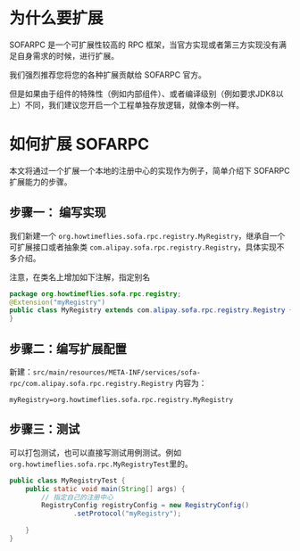 # 为什么要扩展

SOFARPC 是一个可扩展性较高的 RPC 框架，当官方实现或者第三方实现没有满足自身需求的时候，进行扩展。

我们强烈推荐您将您的各种扩展贡献给 SOFARPC 官方。

但是如果由于组件的特殊性（例如内部组件）、或者编译级别（例如要求JDK8以上）不同，我们建议您开启一个工程单独存放逻辑，就像本例一样。
 
 
# 如何扩展 SOFARPC

本文将通过一个扩展一个本地的注册中心的实现作为例子，简单介绍下 SOFARPC 扩展能力的步骤。

## 步骤一： 编写实现

我们新建一个 `org.howtimeflies.sofa.rpc.registry.MyRegistry`，继承自一个可扩展接口或者抽象类 `com.alipay.sofa.rpc.registry.Registry`，具体实现不多介绍。

注意，在类名上增加如下注解，指定别名

```java
package org.howtimeflies.sofa.rpc.registry;
@Extension("myRegistry")
public class MyRegistry extends com.alipay.sofa.rpc.registry.Registry {
}
```

## 步骤二：编写扩展配置

新建：`src/main/resources/META-INF/services/sofa-rpc/com.alipay.sofa.rpc.registry.Registry`
内容为：
```
myRegistry=org.howtimeflies.sofa.rpc.registry.MyRegistry
```

## 步骤三：测试

可以打包测试，也可以直接写测试用例测试。例如 `org.howtimeflies.sofa.rpc.MyRegistryTest`里的。

```java
public class MyRegistryTest {
    public static void main(String[] args) {
        // 指定自己的注册中心
        RegistryConfig registryConfig = new RegistryConfig()
                .setProtocol("myRegistry");
        
    }
}
```